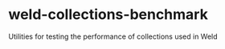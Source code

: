 weld-collections-benchmark
==========================

Utilities for testing the performance of collections used in Weld
